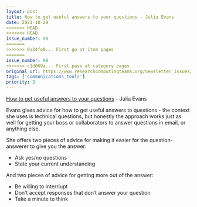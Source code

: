 ```yaml
---
layout: post
title: How to get useful answers to your questions - Julia Evans
date: 2021-10-29
<<<<<<< HEAD
<<<<<<< HEAD
issue_number: 98
=======
>>>>>>> 0a34fe0... First go at item pages
=======
issue_number: 98
>>>>>>> c1d069a... First pass at category pages
original_url: https://www.researchcomputingteams.org/newsletter_issues/0098
tags: ['communications_tools']
priority: 3
---
```


<!-- markdownlint-disable MD033 -->
<!-- markdownlint-disable MD041 -->
<!-- markdownlint-disable MD049 -->

[How to get useful answers to your questions](https://jvns.ca/blog/2021/10/21/how-to-get-useful-answers-to-your-questions/) - Julia Evans

Evans gives advice for how to get useful answers to questions - the context she uses is technical questions, but honestly the approach works just as well for getting your boss or collaborators to answer questions in email, or anything else.

She offers two pieces of advice for making it easier for the question-answerer to give you the answer:

- Ask yes/no questions
- State your current understanding

And two pieces of advice for getting more out of the answer:

- Be willing to interriupt
- Don’t accept responses that don’t answer your question
- Take a minute to think